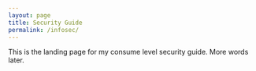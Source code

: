 ```yaml
---
layout: page
title: Security Guide
permalink: /infosec/
---
```


This is the landing page for my consume level security guide. More words later.
